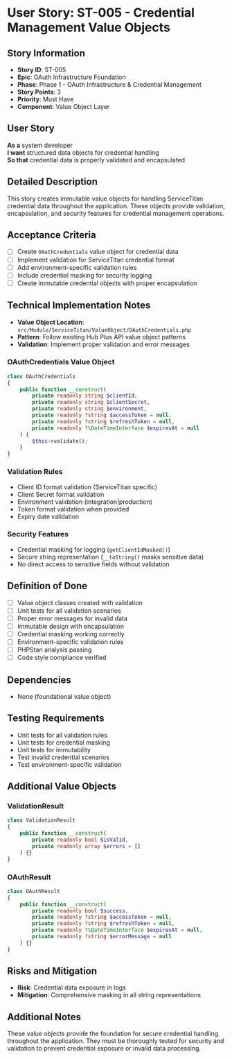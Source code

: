 # User Story: ST-005 - Credential Management Value Objects

## Story Information
- **Story ID**: ST-005
- **Epic**: OAuth Infrastructure Foundation
- **Phase**: Phase 1 - OAuth Infrastructure & Credential Management
- **Story Points**: 3
- **Priority**: Must Have
- **Component**: Value Object Layer

## User Story
**As a** system developer  
**I want** structured data objects for credential handling  
**So that** credential data is properly validated and encapsulated

## Detailed Description
This story creates immutable value objects for handling ServiceTitan credential data throughout the application. These objects provide validation, encapsulation, and security features for credential management operations.

## Acceptance Criteria
- [ ] Create `OAuthCredentials` value object for credential data
- [ ] Implement validation for ServiceTitan credential format
- [ ] Add environment-specific validation rules
- [ ] Include credential masking for security logging
- [ ] Create immutable credential objects with proper encapsulation

## Technical Implementation Notes
- **Value Object Location**: `src/Module/ServiceTitan/ValueObject/OAuthCredentials.php`
- **Pattern**: Follow existing Hub Plus API value object patterns
- **Validation**: Implement proper validation and error messages

### OAuthCredentials Value Object
```php
class OAuthCredentials
{
    public function __construct(
        private readonly string $clientId,
        private readonly string $clientSecret,
        private readonly string $environment,
        private readonly ?string $accessToken = null,
        private readonly ?string $refreshToken = null,
        private readonly ?\DateTimeInterface $expiresAt = null
    ) {
        $this->validate();
    }
}
```

### Validation Rules
- Client ID format validation (ServiceTitan specific)
- Client Secret format validation
- Environment validation (integration|production)
- Token format validation when provided
- Expiry date validation

### Security Features
- Credential masking for logging (`getClientIdMasked()`)
- Secure string representation (`__toString()` masks sensitive data)
- No direct access to sensitive fields without validation

## Definition of Done
- [ ] Value object classes created with validation
- [ ] Unit tests for all validation scenarios
- [ ] Proper error messages for invalid data
- [ ] Immutable design with encapsulation
- [ ] Credential masking working correctly
- [ ] Environment-specific validation rules
- [ ] PHPStan analysis passing
- [ ] Code style compliance verified

## Dependencies
- None (foundational value object)

## Testing Requirements
- Unit tests for all validation rules
- Unit tests for credential masking
- Unit tests for immutability
- Test invalid credential scenarios
- Test environment-specific validation

## Additional Value Objects

### ValidationResult
```php
class ValidationResult
{
    public function __construct(
        private readonly bool $isValid,
        private readonly array $errors = []
    ) {}
}
```

### OAuthResult
```php
class OAuthResult
{
    public function __construct(
        private readonly bool $success,
        private readonly ?string $accessToken = null,
        private readonly ?string $refreshToken = null,
        private readonly ?\DateTimeInterface $expiresAt = null,
        private readonly ?string $errorMessage = null
    ) {}
}
```

## Risks and Mitigation
- **Risk**: Credential data exposure in logs
- **Mitigation**: Comprehensive masking in all string representations

## Additional Notes
These value objects provide the foundation for secure credential handling throughout the application. They must be thoroughly tested for security and validation to prevent credential exposure or invalid data processing.